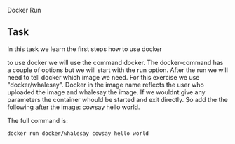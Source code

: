 Docker Run 

## Task

In this task we learn the first steps how to use docker

to use docker we will use the command docker.
The docker-command has a couple of options but we will start with the run option. After the run we will need to tell docker which image we need. For 
this exercise we use "docker/whalesay". Docker in the image name reflects the user who uploaded the image and whalesay the image. If we wouldnt give any parameters the container whould be started and exit directly. So add the the following after the image: cowsay hello world.

The full command is:
```
docker run docker/whalesay cowsay hello world
``` 

